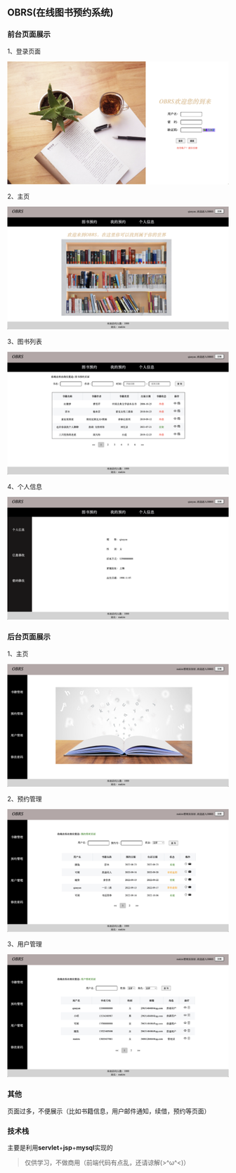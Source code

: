 ## OBRS(在线图书预约系统)

### 前台页面展示

1、登录页面

![登录](./logImages/login.png)

2、主页

![前台主页](./logImages/front_home.png)

3、图书列表

![图书列表](./logImages/front_bookList.png)

4、个人信息

![个人信息](./logImages/front_inform.png)

### 后台页面展示

1、主页

![主页](./logImages/background_home.png)

2、预约管理

![预约管理](./logImages/background_reserve.png)

3、用户管理

![用户管理](./logImages/background_userList.png)

### 其他

页面过多，不便展示（比如书籍信息，用户邮件通知，续借，预约等页面）

### 技术栈

主要是利用**servlet**+**jsp**+**mysql**实现的


>仅供学习，不做商用（前端代码有点乱，还请谅解(>^ω^<)）